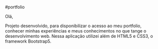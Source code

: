 #portfolio

Olá,

Projeto desenvolvido, para disponibilizar o acesso ao meu portfolio, conhecer minhas experiências e meus conhecimentos no que tange o desenvolvimento web.
Nessa aplicação utilizei além de HTML5 e CSS3, o framework Bootstrap5. 
